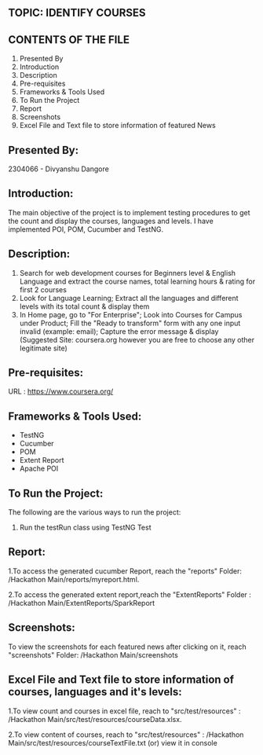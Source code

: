 TOPIC:  IDENTIFY COURSES
------


CONTENTS OF THE FILE
---------------------

1. Presented By
2. Introduction
3. Description
4. Pre-requisites
5. Frameworks & Tools Used
6. To Run the Project
7. Report
8. Screenshots
9. Excel File and Text file to store information of featured News


Presented By:
--------------
2304066       - Divyanshu Dangore


Introduction:
-------------
The main objective of the project is to implement testing procedures to get the count and display the courses, languages and levels. 
I have implemented POI, POM, Cucumber and TestNG.


Description:
------------
1. Search for web development courses for Beginners level & English Language and extract the course names, total learning hours & rating for first 2 courses
2. Look for Language Learning; Extract all the languages and different levels with its total count & display them
3. In Home page, go to "For Enterprise"; Look into Courses for Campus under Product; Fill the  "Ready to transform" form with any one input invalid (example: email); Capture the error message & display
(Suggested Site: coursera.org however  you are free to choose any other legitimate  site)


Pre-requisites:
----------------
URL : https://www.coursera.org/


Frameworks & Tools Used:
------------------------
- TestNG 
- Cucumber
- POM 
- Extent Report
- Apache POI


To Run the Project:
--------------------
The following are the various ways to run the project:
1. Run the testRun class using TestNG Test


Report:
--------
1.To access the generated cucumber Report, reach the "reports" Folder: /Hackathon Main/reports/myreport.html.

2.To access the generated extent report,reach the "ExtentReports" Folder :  /Hackathon Main/ExtentReports/SparkReport


Screenshots:
------------
To view the screenshots for each featured news after clicking on it, reach "screenshots" Folder: /Hackathon Main/screenshots


Excel File and Text file to store information of courses, languages and it's levels:
---------------------------------------------------------------
1.To view count and courses in excel file, reach to "src/test/resources" :  /Hackathon Main/src/test/resources/courseData.xlsx.

2.To view content of courses, reach to "src/test/resources" : /Hackathon Main/src/test/resources/courseTextFile.txt (or) view it in console